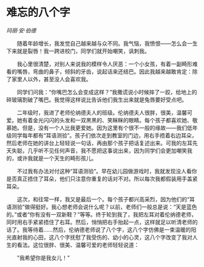# 难忘的八个字

*玛丽·安·伯德*

　　随着年龄增长，我发觉自己越来越与众不同。我气恼，我愤恨——怎么会一生下来就是裂唇！我一跨进校门，同学们就开始嘲笑，讽刺我。

　　我心里很清楚，对别人来说我的模样令人厌恶：一个小女孩，有着一副畸形难看的嘴唇，弯曲的鼻子，倾斜的牙齿，说起话来还结巴。因此我越来越敢肯定：除了家里人以外，甚至没人会喜欢我。

　　同学们问我：“你嘴巴怎么会变成这样？”我撒谎说小时候摔了一跤，给地上的碎玻璃割破了嘴巴。我觉得这样说比告诉他们我生出来就是兔唇要好受点吧。

　　二年级时，我进了老师伦纳德夫人的班级。伦纳德夫人很胖，很美，温馨可爱。她有着金光闪闪的头发和一双黑黑的、笑眯眯的眼睛。每个孩子都喜欢她、敬慕她。但是，没有一个人比我更爱她。因为这里有个很不一般的缘故——我们低年级同学每年都有“耳语测验”。孩子们依次走到教室的门边，用右手捂着右边耳朵，然后老师在她的讲台上轻轻说一句话，再由那个孩子把话复述出来。可我的左耳先天失聪，几乎听不见任何声音，我不愿把这事说出来，因为同学们会更加嘲笑我的，或许我就是一个天生的畸形孩儿。

　　不过我有办法对付这种“耳语测验”。早在幼儿园做游戏时，我就发现没人看你是否真正捂住了耳朵，他们只注意你重复的话对不对。所以每次我都假装用手盖紧耳朵。

　　这次，和往常一样，我又是最后一个。每个孩子都兴高采烈，因为他们的“耳语测验”做得挺好。我心想老师会说什么呢？以前，老师们一般总是说：“天是蓝色的。”或者“你有没有一双新鞋？”等等。终于轮到我了，我把左耳对着伦纳德老师，同时用右手紧紧捂住了右耳。然后，悄悄把右手抬起一点，这样就足以听清老师的话了。我等待着……然后，伦纳德老师说了八个字，这八个字仿佛是一束温暖的阳光直射我的心田，这八个字抚慰了我受伤的、幼小的心灵，这八个字改变了我对人生的看法。这位很胖、很美、温馨可爱的老师轻轻说道：

　　"我希望你是我女儿！”